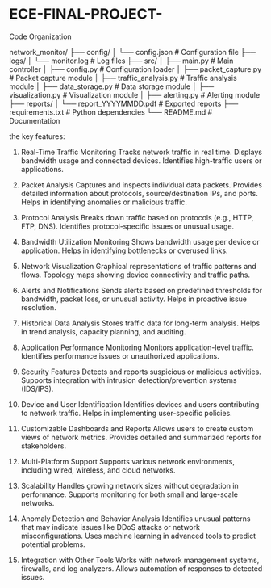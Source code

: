 # ECE-FINAL-PROJECT-

Code Organization 

network_monitor/
├── config/
│   └── config.json        # Configuration file
├── logs/
│   └── monitor.log        # Log files
├── src/
│   ├── main.py            # Main controller
│   ├── config.py          # Configuration loader
│   ├── packet_capture.py  # Packet capture module
│   ├── traffic_analysis.py # Traffic analysis module
│   ├── data_storage.py    # Data storage module
│   ├── visualization.py   # Visualization module
│   ├── alerting.py        # Alerting module
├── reports/
│   └── report_YYYYMMDD.pdf # Exported reports
├── requirements.txt       # Python dependencies
└── README.md              # Documentation  

the key features:

1. Real-Time Traffic Monitoring
Tracks network traffic in real time.
Displays bandwidth usage and connected devices.
Identifies high-traffic users or applications.

2. Packet Analysis
Captures and inspects individual data packets.
Provides detailed information about protocols, source/destination IPs, and ports.
Helps in identifying anomalies or malicious traffic.

3. Protocol Analysis
Breaks down traffic based on protocols (e.g., HTTP, FTP, DNS).
Identifies protocol-specific issues or unusual usage.

4. Bandwidth Utilization Monitoring
Shows bandwidth usage per device or application.
Helps in identifying bottlenecks or overused links.

5. Network Visualization
Graphical representations of traffic patterns and flows.
Topology maps showing device connectivity and traffic paths.

6. Alerts and Notifications
Sends alerts based on predefined thresholds for bandwidth, packet loss, or unusual activity.
Helps in proactive issue resolution.

7. Historical Data Analysis
Stores traffic data for long-term analysis.
Helps in trend analysis, capacity planning, and auditing.

8. Application Performance Monitoring
Monitors application-level traffic.
Identifies performance issues or unauthorized applications.

9. Security Features
Detects and reports suspicious or malicious activities.
Supports integration with intrusion detection/prevention systems (IDS/IPS).

10. Device and User Identification
Identifies devices and users contributing to network traffic.
Helps in implementing user-specific policies.

11. Customizable Dashboards and Reports
Allows users to create custom views of network metrics.
Provides detailed and summarized reports for stakeholders.

12. Multi-Platform Support
Supports various network environments, including wired, wireless, and cloud networks.

13. Scalability
Handles growing network sizes without degradation in performance.
Supports monitoring for both small and large-scale networks.

14. Anomaly Detection and Behavior Analysis
Identifies unusual patterns that may indicate issues like DDoS attacks or network misconfigurations.
Uses machine learning in advanced tools to predict potential problems.

15. Integration with Other Tools
Works with network management systems, firewalls, and log analyzers.
Allows automation of responses to detected issues.
